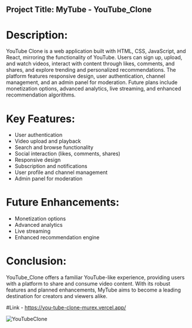 ## Project Title: MyTube - YouTube_Clone

# Description:
YouTube Clone is a web application built with HTML, CSS, JavaScript, and React, mirroring the functionality of YouTube. Users can sign up, upload, and watch videos, interact with content through likes, comments, and shares, and explore trending and personalized recommendations. The platform features responsive design, user authentication, channel management, and an admin panel for moderation. Future plans include monetization options, advanced analytics, live streaming, and enhanced recommendation algorithms.

# Key Features:

- User authentication
- Video upload and playback
- Search and browse functionality
- Social interaction (likes, comments, shares)
- Responsive design
- Subscription and notifications
- User profile and channel management
- Admin panel for moderation

# Future Enhancements:
- Monetization options
- Advanced analytics
- Live streaming
- Enhanced recommendation engine
# Conclusion:
YouTube_Clone  offers a familiar YouTube-like experience, providing users with a platform to share and consume video content. With its robust features and planned enhancements, MyTube aims to become a leading destination for creators and viewers alike.

#Link - https://you-tube-clone-murex.vercel.app/

![YouTubeClone](https://github.com/Anmol26verma/YouTube_Clone/assets/115978470/868df811-de24-4f00-8fac-53da0a137e39)

